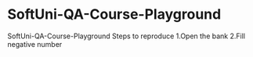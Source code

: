 # SoftUni-QA-Course-Playground
SoftUni-QA-Course-Playground
Steps to reproduce
1.Open the bank
2.Fill negative number
